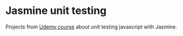 # Jasmine unit testing
Projects from [Udemy course](https://www.udemy.com/share/101IdWCUIZclZSQ3o=/) about unit testing javascript with Jasmine.
